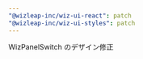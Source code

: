 ```yaml
---
"@wizleap-inc/wiz-ui-react": patch
"@wizleap-inc/wiz-ui-styles": patch
---
```


WizPanelSwitch のデザイン修正
